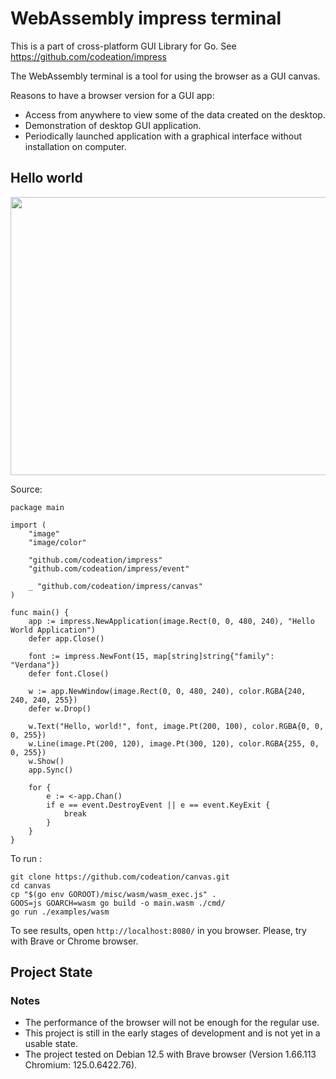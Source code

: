# WebAssembly impress terminal

This is a part of cross-platform GUI Library for Go. See https://github.com/codeation/impress

The WebAssembly terminal is a tool for using the browser as a GUI canvas.

Reasons to have a browser version for a GUI app:

- Access from anywhere to view some of the data created on the desktop.
- Demonstration of desktop GUI application.
- Periodically launched application with a graphical interface without installation on computer.

## Hello world

<img src="https://codeation.github.io/images/canvas_small.png" width="675" height="445" />

Source:

```
package main

import (
    "image"
    "image/color"

    "github.com/codeation/impress"
    "github.com/codeation/impress/event"

    _ "github.com/codeation/impress/canvas"
)

func main() {
    app := impress.NewApplication(image.Rect(0, 0, 480, 240), "Hello World Application")
    defer app.Close()

    font := impress.NewFont(15, map[string]string{"family": "Verdana"})
    defer font.Close()

    w := app.NewWindow(image.Rect(0, 0, 480, 240), color.RGBA{240, 240, 240, 255})
    defer w.Drop()

    w.Text("Hello, world!", font, image.Pt(200, 100), color.RGBA{0, 0, 0, 255})
    w.Line(image.Pt(200, 120), image.Pt(300, 120), color.RGBA{255, 0, 0, 255})
    w.Show()
    app.Sync()

    for {
        e := <-app.Chan()
        if e == event.DestroyEvent || e == event.KeyExit {
            break
        }
    }
}
```

To run :

```
git clone https://github.com/codeation/canvas.git
cd canvas
cp "$(go env GOROOT)/misc/wasm/wasm_exec.js" .
GOOS=js GOARCH=wasm go build -o main.wasm ./cmd/
go run ./examples/wasm
```

To see results, open `http://localhost:8080/` in you browser. Please, try with Brave or Chrome browser.

## Project State

### Notes

- The performance of the browser will not be enough for the regular use.
- This project is still in the early stages of development and is not yet in a usable state.
- The project tested on Debian 12.5 with Brave browser (Version 1.66.113 Chromium: 125.0.6422.76).
